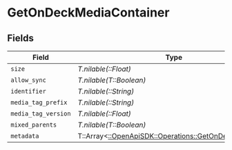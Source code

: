 # GetOnDeckMediaContainer


## Fields

| Field                                                                                                 | Type                                                                                                  | Required                                                                                              | Description                                                                                           | Example                                                                                               |
| ----------------------------------------------------------------------------------------------------- | ----------------------------------------------------------------------------------------------------- | ----------------------------------------------------------------------------------------------------- | ----------------------------------------------------------------------------------------------------- | ----------------------------------------------------------------------------------------------------- |
| `size`                                                                                                | *T.nilable(::Float)*                                                                                  | :heavy_minus_sign:                                                                                    | N/A                                                                                                   | 16                                                                                                    |
| `allow_sync`                                                                                          | *T.nilable(T::Boolean)*                                                                               | :heavy_minus_sign:                                                                                    | N/A                                                                                                   |                                                                                                       |
| `identifier`                                                                                          | *T.nilable(::String)*                                                                                 | :heavy_minus_sign:                                                                                    | N/A                                                                                                   | com.plexapp.plugins.library                                                                           |
| `media_tag_prefix`                                                                                    | *T.nilable(::String)*                                                                                 | :heavy_minus_sign:                                                                                    | N/A                                                                                                   | /system/bundle/media/flags/                                                                           |
| `media_tag_version`                                                                                   | *T.nilable(::Float)*                                                                                  | :heavy_minus_sign:                                                                                    | N/A                                                                                                   | 1680021154                                                                                            |
| `mixed_parents`                                                                                       | *T.nilable(T::Boolean)*                                                                               | :heavy_minus_sign:                                                                                    | N/A                                                                                                   |                                                                                                       |
| `metadata`                                                                                            | T::Array<[::OpenApiSDK::Operations::GetOnDeckMetadata](../../models/operations/getondeckmetadata.md)> | :heavy_minus_sign:                                                                                    | N/A                                                                                                   |                                                                                                       |